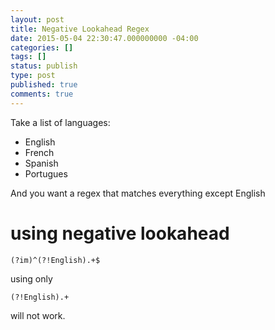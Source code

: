 ```yaml
---
layout: post
title: Negative Lookahead Regex
date: 2015-05-04 22:30:47.000000000 -04:00
categories: []
tags: []
status: publish
type: post
published: true
comments: true
---
```

Take a list of languages:

* English
* French
* Spanish
* Portugues

And you want a regex that matches everything except English

# using negative lookahead

```
(?im)^(?!English).+$
```

using only

```
(?!English).+
```

will not work.
